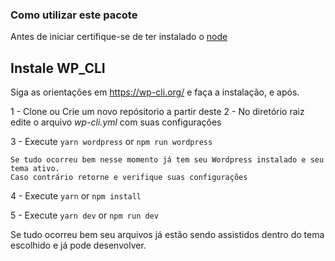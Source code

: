 ### Como utilizar este pacote

Antes de iniciar certifique-se de ter instalado o [node]([https://nodejs.org/en/])

## Instale WP_CLI

Siga as orientações em https://wp-cli.org/ e faça a instalação, e após.

1 - Clone ou Crie um novo repósitorio a partir deste
2 - No diretório raiz edite o arquivo _wp-cli.yml_ com suas configurações

3 - Execute `yarn wordpress` or `npm run wordpress`

    Se tudo ocorreu bem nesse momento já tem seu Wordpress instalado e seu tema ativo.
    Caso contrário retorne e verifique suas configurações

4 - Execute `yarn` or `npm install`

5 - Execute `yarn dev` or `npm run dev`

Se tudo ocorreu bem seu arquivos já estão sendo assistidos dentro do tema escolhido e já pode desenvolver.

